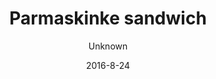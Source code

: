 ---
title: 'Parmaskinke sandwich'
description: 'Økologisk hjemmebagt grovbolle med artiskokcreme, salatblade, parma- eller seranoskinke og frisk tomat. Kan bestilles som en salat. Vælg mellem økologisk grovbolle, rugbrød eller glutenfri brød (glutenfri +20kr.)'
color: '#ffffff'
price: '60'
size: '1'
category: sandwichSalad
tags: Sandwich/salat
meta:
    id: 061bd30824f32dc77befd6104d8ef02c304d6fa7
    parentId: f20f57fa9c3d8bff0902cfb33f350091a3a48d51
    language: da
date: '2016-8-24'
author: Unknown
---